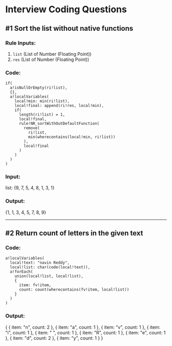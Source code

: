 # Interview Coding Questions

## #1 Sort the list without native functions

### Rule Inputs:
1. `list` (List of Number (Floating Point))
2. `res` (List of Number (Floating Point))

### Code:
```apex
if(
  a!isNullOrEmpty(ri!list),
  {},
  a!localVariables(
    local!min: min(ri!list),
    local!final: append(ri!res, local!min),
    if(
      length(ri!list) = 1,
      local!final,
      rule!NR_sortWithOutDefaultFunction(
        remove(
          ri!list,
          min(wherecontains(local!min, ri!list))
        ),
        local!final
      )
    )
  )
)
```

### Input:
list: {9, 7, 5, 4, 8, 1, 3, 1}

### Output:
{1, 1, 3, 4, 5, 7, 8, 9}

---

## #2 Return count of letters in the given text

### Code:
```apex
a!localVariables(
  local!text: "navin Reddy",
  local!list: char(code(local!text)),
  a!forEach(
    union(local!list, local!list),
    {
      item: fv!item,
      count: count(wherecontains(fv!item, local!list))
    }
  )
)
```

### Output:
{
  { item: "n", count: 2 },
  { item: "a", count: 1 },
  { item: "v", count: 1 },
  { item: "i", count: 1 },
  { item: " ", count: 1 },
  { item: "R", count: 1 },
  { item: "e", count: 1 },
  { item: "d", count: 2 },
  { item: "y", count: 1 }
}

